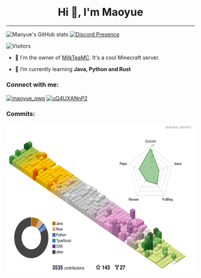 <h1 align="center">Hi 👋, I'm Maoyue</h1>

* * *  

![Maoyue's GitHub stats](https://github-readme-stats.vercel.app/api?username=MagicTeaMC&show_icons=true&theme=radical)
[![Discord Presence](https://lanyard.cnrad.dev/api/1186853715135709256)](https://discord.com/users/1186853715135709256)  

![Visitors](https://count.getloli.com/get/@MagicTeaMC)

- 🎢 I'm the owner of [MilkTeaMC](https://github.com/milkteamc). It's a cool Minecraft server.

- 🌱 I’m currently learning **Java, Python and Rust**

<h3 align="left">Connect with me:</h3>
<p align="left">
<a href="https://twitter.com/maoyue_qwq" target="blank"><img align="center" src="https://raw.githubusercontent.com/rahuldkjain/github-profile-readme-generator/master/src/images/icons/Social/twitter.svg" alt="maoyue_qwq" height="30" width="40" /></a>
<a href="https://discord.gg/uQ4UXANnP2" target="blank"><img align="center" src="https://raw.githubusercontent.com/rahuldkjain/github-profile-readme-generator/master/src/images/icons/Social/discord.svg" alt="uQ4UXANnP2" height="30" width="40" /></a>
</p>

<h3 align="left">Commits:</h3>
<p align="left"><img src="./profile-3d-contrib/profile-season-animate.svg" height="400"></p>
